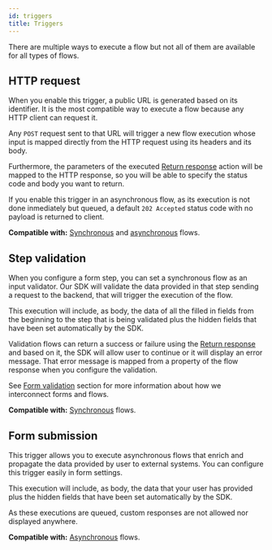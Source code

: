 ```yaml
---
id: triggers
title: Triggers
---
```


There are multiple ways to execute a flow but not all of them are available for all types of flows.

## HTTP request

When you enable this trigger, a public URL is generated based on its identifier. It is the most compatible way to execute a flow because any HTTP client can request it.

Any `POST` request sent to that URL will trigger a new flow execution whose input is mapped directly from the HTTP request using its headers and its body.

Furthermore, the parameters of the executed [Return response](/docs/flows/actions#return-response) action will be mapped to the HTTP response, so you will be able to specify the status code and body you want to return.

If you enable this trigger in an asynchronous flow, as its execution is not done inmediately but queued, a default `202 Accepted` status code with no payload is returned to client.

**Compatible with:** [Synchronous](/docs/flows/types#synchronous-flows) and [asynchronous](/docs/flows/types#asynchronous-flows) flows.

## Step validation

When you configure a form step, you can set a synchronous flow as an input validator. Our SDK will validate the data provided in that step sending a request to the backend, that will trigger the execution of the flow.

This execution will include, as body, the data of all the filled in fields from the beginning to the step that is being validated plus the hidden fields that have been set automatically by the SDK.

Validation flows can return a success or failure using the [Return response](/docs/flows/actions#return-response) and based on it, the SDK will allow user to continue or it will display an error message. That error message is mapped from a property of the flow response when you configure the validation.

See [Form validation](/docs/forms/validations#validation-flows) section for more information about how we interconnect forms and flows.

**Compatible with:** [Synchronous](/docs/flows/types#synchronous-flows) flows.

## Form submission

This trigger allows you to execute asynchronous flows that enrich and propagate the data provided by user to external systems. You can configure this trigger easily in form settings.

This execution will include, as body, the data that your user has provided plus the hidden fields that have been set automatically by the SDK.

As these executions are queued, custom responses are not allowed nor displayed anywhere.

**Compatible with:** [Asynchronous](/docs/flows/types#asynchronous-flows) flows.
